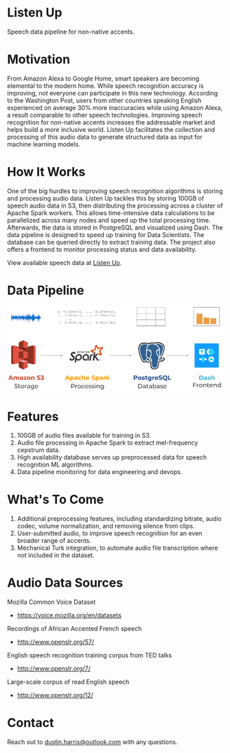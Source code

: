 # Listen Up

Speech data pipeline for non-native accents.

# Motivation

From Amazon Alexa to Google Home, smart speakers are becoming elemental to the modern home. While speech recognition accuracy is improving, not everyone can participate in this new technology. According to the Washington Post, users from other countries speaking English experienced on average 30% more inaccuracies while using Amazon Alexa, a result comparable to other speech technologies. Improving speech recognition for non-native accents increases the addressable market and helps build a more inclusive world. Listen Up facilitates the collection and processing of this audio data to generate structured data as input for machine learning models.

# How It Works

One of the big hurdles to improving speech recognition algorithms is storing and processing audio data. Listen Up tackles this by storing 100GB of speech audio data in S3, then distributing the processing across a cluster of Apache Spark workers. This allows time-intensive data calculations to be parallelized across many nodes and speed up the total processing time. Afterwards, the data is stored in PostgreSQL and visualized using Dash. The data pipeline is designed to speed up training for Data Scientists. The database can be queried directly to extract training data. The project also offers a frontend to monitor processing status and data availability.

View available speech data at <a href="http://listenup.site/">Listen Up</a>.

# Data Pipeline

![Alt text](./img/pipeline419.png "Listen Up data pipeline")

# Features

1. 100GB of audio files available for training in S3.
2. Audio file processing in Apache Spark to extract mel-frequency cepstrum data.
3. High availability database serves up preprocessed data for speech recognition ML algorithms.
4. Data pipeline monitoring for data engineering and devops.

# What's To Come

1. Additional preprocessing features, including standardizing bitrate, audio codec, volume normalization, and removing silence from clips.
2. User-submitted audio, to improve speech recognition for an even broader range of accents.
2. Mechanical Turk integration, to automate audio file transcription where not included in the dataset.

# Audio Data Sources

Mozilla Common Voice Dataset
* https://voice.mozilla.org/en/datasets

Recordings of African Accented French speech
* http://www.openslr.org/57/

English speech recognition training corpus from TED talks
* http://www.openslr.org/7/

Large-scale corpus of read English speech
* http://www.openslr.org/12/

# Contact
Reach out to dustin.harris@outlook.com with any questions.

